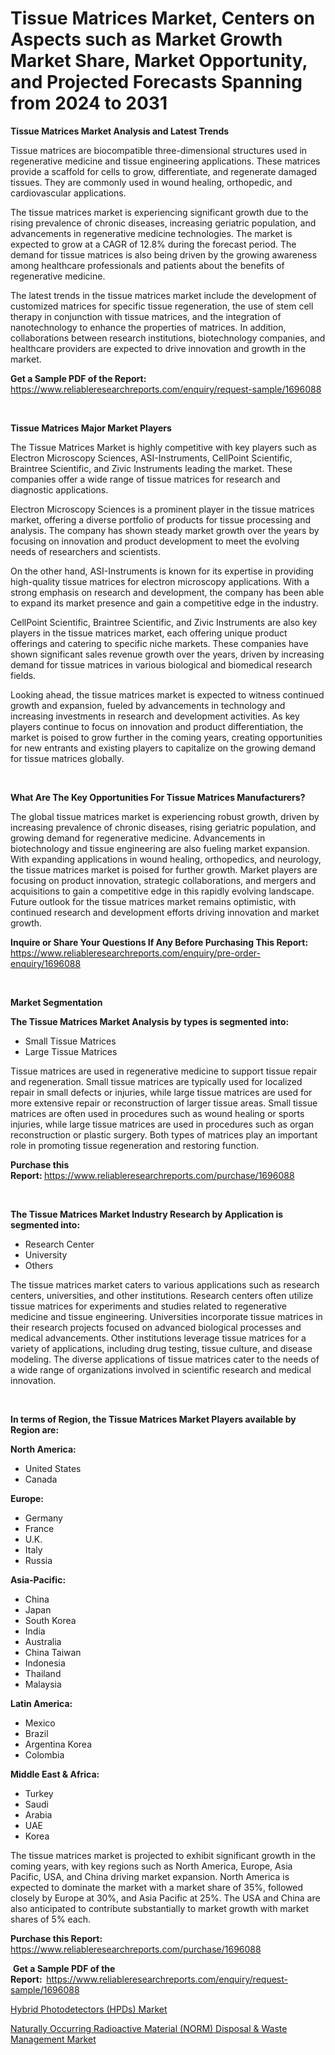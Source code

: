 <p><h1>Tissue Matrices Market, Centers on Aspects such as Market Growth Market Share, Market Opportunity, and Projected Forecasts Spanning from 2024 to 2031</h1></p><p><strong>Tissue Matrices Market Analysis and Latest Trends</strong></p>
<p><p>Tissue matrices are biocompatible three-dimensional structures used in regenerative medicine and tissue engineering applications. These matrices provide a scaffold for cells to grow, differentiate, and regenerate damaged tissues. They are commonly used in wound healing, orthopedic, and cardiovascular applications.</p><p>The tissue matrices market is experiencing significant growth due to the rising prevalence of chronic diseases, increasing geriatric population, and advancements in regenerative medicine technologies. The market is expected to grow at a CAGR of 12.8% during the forecast period. The demand for tissue matrices is also being driven by the growing awareness among healthcare professionals and patients about the benefits of regenerative medicine.</p><p>The latest trends in the tissue matrices market include the development of customized matrices for specific tissue regeneration, the use of stem cell therapy in conjunction with tissue matrices, and the integration of nanotechnology to enhance the properties of matrices. In addition, collaborations between research institutions, biotechnology companies, and healthcare providers are expected to drive innovation and growth in the market.</p></p>
<p><strong>Get a Sample PDF of the Report:&nbsp;</strong> <a href="https://www.reliableresearchreports.com/enquiry/request-sample/1696088">https://www.reliableresearchreports.com/enquiry/request-sample/1696088</a></p>
<p>&nbsp;</p>
<p><strong>Tissue Matrices Major Market Players</strong></p>
<p><p>The Tissue Matrices Market is highly competitive with key players such as Electron Microscopy Sciences, ASI-Instruments, CellPoint Scientific, Braintree Scientific, and Zivic Instruments leading the market. These companies offer a wide range of tissue matrices for research and diagnostic applications.</p><p>Electron Microscopy Sciences is a prominent player in the tissue matrices market, offering a diverse portfolio of products for tissue processing and analysis. The company has shown steady market growth over the years by focusing on innovation and product development to meet the evolving needs of researchers and scientists.</p><p>On the other hand, ASI-Instruments is known for its expertise in providing high-quality tissue matrices for electron microscopy applications. With a strong emphasis on research and development, the company has been able to expand its market presence and gain a competitive edge in the industry.</p><p>CellPoint Scientific, Braintree Scientific, and Zivic Instruments are also key players in the tissue matrices market, each offering unique product offerings and catering to specific niche markets. These companies have shown significant sales revenue growth over the years, driven by increasing demand for tissue matrices in various biological and biomedical research fields.</p><p>Looking ahead, the tissue matrices market is expected to witness continued growth and expansion, fueled by advancements in technology and increasing investments in research and development activities. As key players continue to focus on innovation and product differentiation, the market is poised to grow further in the coming years, creating opportunities for new entrants and existing players to capitalize on the growing demand for tissue matrices globally.</p></p>
<p>&nbsp;</p>
<p><strong>What Are The Key Opportunities For Tissue Matrices Manufacturers?</strong></p>
<p><p>The global tissue matrices market is experiencing robust growth, driven by increasing prevalence of chronic diseases, rising geriatric population, and growing demand for regenerative medicine. Advancements in biotechnology and tissue engineering are also fueling market expansion. With expanding applications in wound healing, orthopedics, and neurology, the tissue matrices market is poised for further growth. Market players are focusing on product innovation, strategic collaborations, and mergers and acquisitions to gain a competitive edge in this rapidly evolving landscape. Future outlook for the tissue matrices market remains optimistic, with continued research and development efforts driving innovation and market growth.</p></p>
<p><strong>Inquire or Share Your Questions If Any Before Purchasing This Report:</strong> <a href="https://www.reliableresearchreports.com/enquiry/pre-order-enquiry/1696088">https://www.reliableresearchreports.com/enquiry/pre-order-enquiry/1696088</a></p>
<p>&nbsp;</p>
<p><strong>Market Segmentation</strong></p>
<p><strong>The Tissue Matrices Market Analysis by types is segmented into:</strong></p>
<p><ul><li>Small Tissue Matrices</li><li>Large Tissue Matrices</li></ul></p>
<p><p>Tissue matrices are used in regenerative medicine to support tissue repair and regeneration. Small tissue matrices are typically used for localized repair in small defects or injuries, while large tissue matrices are used for more extensive repair or reconstruction of larger tissue areas. Small tissue matrices are often used in procedures such as wound healing or sports injuries, while large tissue matrices are used in procedures such as organ reconstruction or plastic surgery. Both types of matrices play an important role in promoting tissue regeneration and restoring function.</p></p>
<p><strong>Purchase this Report:&nbsp;</strong><a href="https://www.reliableresearchreports.com/purchase/1696088">https://www.reliableresearchreports.com/purchase/1696088</a></p>
<p>&nbsp;</p>
<p><strong>The Tissue Matrices Market Industry Research by Application is segmented into:</strong></p>
<p><ul><li>Research Center</li><li>University</li><li>Others</li></ul></p>
<p><p>The tissue matrices market caters to various applications such as research centers, universities, and other institutions. Research centers often utilize tissue matrices for experiments and studies related to regenerative medicine and tissue engineering. Universities incorporate tissue matrices in their research projects focused on advanced biological processes and medical advancements. Other institutions leverage tissue matrices for a variety of applications, including drug testing, tissue culture, and disease modeling. The diverse applications of tissue matrices cater to the needs of a wide range of organizations involved in scientific research and medical innovation.</p></p>
<p>&nbsp;</p>
<p><strong>In terms of Region, the Tissue Matrices Market Players available by Region are:</strong></p>
<p>
    <p> <strong> North America: </strong>
        <ul>
            <li>United States</li>
            <li>Canada</li>
        </ul>
        </p> 
    <p> <strong> Europe: </strong>
        <ul>
            <li>Germany</li>
            <li>France</li>
            <li>U.K.</li>
            <li>Italy</li>
            <li>Russia</li>
        </ul>
        </p> 
    <p> <strong> Asia-Pacific: </strong>
        <ul>
            <li>China</li>
            <li>Japan</li>
            <li>South Korea</li>
            <li>India</li>
            <li>Australia</li>
            <li>China Taiwan</li>
            <li>Indonesia</li>
            <li>Thailand</li>
            <li>Malaysia</li>
        </ul>
        </p> 
    <p> <strong> Latin America: </strong>
        <ul>
            <li>Mexico</li>
            <li>Brazil</li>
            <li>Argentina Korea</li>
            <li>Colombia</li>
        </ul>
        </p> 
    <p> <strong> Middle East & Africa: </strong>
        <ul>
            <li>Turkey</li>
            <li>Saudi</li>
            <li>Arabia</li>
            <li>UAE</li>
            <li>Korea</li>
        </ul>
    </p>
    </p>
<p><p>The tissue matrices market is projected to exhibit significant growth in the coming years, with key regions such as North America, Europe, Asia Pacific, USA, and China driving market expansion. North America is expected to dominate the market with a market share of 35%, followed closely by Europe at 30%, and Asia Pacific at 25%. The USA and China are also anticipated to contribute substantially to market growth with market shares of 5% each.</p></p>
<p><strong>Purchase this Report: </strong><a href="https://www.reliableresearchreports.com/purchase/1696088">https://www.reliableresearchreports.com/purchase/1696088</a></p>
<p>&nbsp;<strong>Get a Sample PDF of the Report:&nbsp;&nbsp;</strong><a href="https://www.reliableresearchreports.com/enquiry/request-sample/1696088">https://www.reliableresearchreports.com/enquiry/request-sample/1696088</a></p>
<p><strong></strong></p>
<p><p><a href="https://issuu.com/reportprime-2/docs/hybrid-photodetectors-hpds-market-size-2030.pptx">Hybrid Photodetectors (HPDs) Market</a></p><p><a href="https://issuu.com/reportprime-2/docs/naturally-occurring-radioactive-material-norm-disp">Naturally Occurring Radioactive Material (NORM) Disposal & Waste Management Market</a></p></p>
